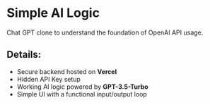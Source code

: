 # Simple AI Logic

Chat GPT clone to understand the foundation of OpenAI API usage.

## Details:

- Secure backend hosted on **Vercel**
- Hidden API Key setup
- Working AI logic powered by **GPT-3.5-Turbo**
- Simple UI with a functional input/output loop
